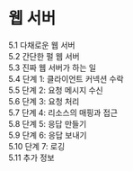 # 웹 서버
5.1 다채로운 웹 서버  
5.2 간단한 펄 웹 서버  
5.3 진짜 웹 서버가 하는 일  
5.4 단계 1: 클라이언트 커넥션 수락  
5.5 단계 2: 요청 메시지 수신  
5.6 단계 3: 요청 처리  
5.7 단계 4: 리소스의 매핑과 접근  
5.8 단계 5: 응답 만들기  
5.9 단계 6: 응답 보내기  
5.10 단계 7: 로깅  
5.11 추가 정보
